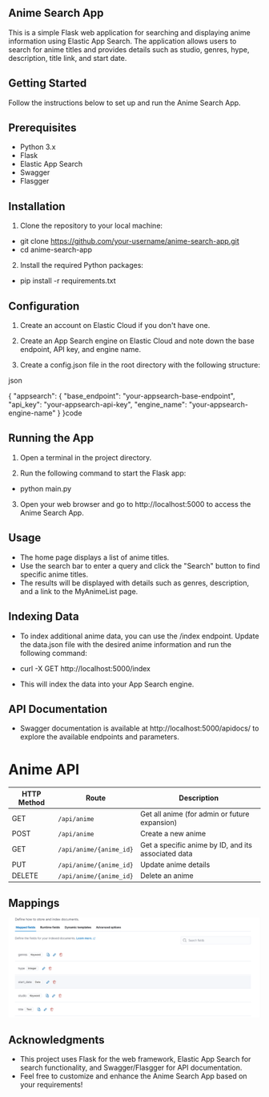 ## Anime Search App
This is a simple Flask web application for searching and displaying anime information using Elastic App Search. The application allows users to search for anime titles and provides details such as studio, genres, hype, description, title link, and start date.

## Getting Started
Follow the instructions below to set up and run the Anime Search App.

## Prerequisites
* Python 3.x
* Flask
* Elastic App Search
* Swagger
* Flasgger

## Installation
1. Clone the repository to your local machine:

* git clone https://github.com/your-username/anime-search-app.git
* cd anime-search-app

2. Install the required Python packages:



* pip install -r requirements.txt

## Configuration
1. Create an account on Elastic Cloud if you don't have one.

2. Create an App Search engine on Elastic Cloud and note down the base endpoint, API key, and engine name.

3. Create a config.json file in the root directory with the following structure:

json

{
    "appsearch": {
        "base_endpoint": "your-appsearch-base-endpoint",
        "api_key": "your-appsearch-api-key",
        "engine_name": "your-appsearch-engine-name"
    }
}code 

## Running the App
1. Open a terminal in the project directory.

2. Run the following command to start the Flask app:


* python main.py
3. Open your web browser and go to http://localhost:5000 to access the Anime Search App.

## Usage
* The home page displays a list of anime titles.
* Use the search bar to enter a query and click the "Search" button to find specific anime titles.
* The results will be displayed with details such as genres, description, and a link to the MyAnimeList page.

## Indexing Data
* To index additional anime data, you can use the /index endpoint. Update the data.json file with the desired anime information and run the following command:


* curl -X GET http://localhost:5000/index
* This will index the data into your App Search engine.

## API Documentation
* Swagger documentation is available at http://localhost:5000/apidocs/ to explore the available endpoints and parameters.

# Anime API

| HTTP Method | Route | Description |
|-------------|-------|-------------|
| GET         | `/api/anime` | Get all anime (for admin or future expansion) |
| POST        | `/api/anime` | Create a new anime |
| GET         | `/api/anime/{anime_id}` | Get a specific anime by ID, and its associated data |
| PUT         | `/api/anime/{anime_id}` | Update anime details |
| DELETE      | `/api/anime/{anime_id}` | Delete an anime |


## Mappings

![Mapping](map.png)

## Acknowledgments
* This project uses Flask for the web framework, Elastic App Search for search functionality, and Swagger/Flasgger for API documentation.
* Feel free to customize and enhance the Anime Search App based on your requirements!